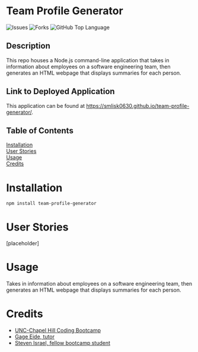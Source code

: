 # Team Profile Generator
![Issues](https://img.shields.io/github/issues/smlisk0630/team-profile-generator)
![Forks](https://img.shields.io/github/forks/smlisk0630/team-profile-generator)
![GitHub Top Language](https://img.shields.io/github/languages/top/smlisk0630/team-profile-generator)
## Description
This repo houses a Node.js command-line application that takes in information about employees on a software engineering team, then generates an HTML webpage that displays summaries for each person.
## Link to Deployed Application
This application can be found at https://smlisk0630.github.io/team-profile-generator/.
## Table of Contents
[Installation](https://smlisk0630.github.io/team-profile-generator#installation)  
[User Stories](https://smlisk0630.github.io/team-profile-generator#stories)  
[Usage](https://smlisk0630.github.io/team-profile-generator#usage)  
[Credits](https://smlisk0630.github.io/team-profile-generator#credits)   
# Installation
```
npm install team-profile-generator
```
# User Stories
[placeholder]
# Usage
Takes in information about employees on a software engineering team, then generates an HTML webpage that displays summaries for each person.
# Credits
- [UNC-Chapel Hill Coding Bootcamp](https://bootcamp.unc.edu/)
- [Gage Eide, tutor](https://github.com/gage117)
- [Steven Israel, fellow bootcamp student](https://github.com/malenchite/team-profile-generator)
